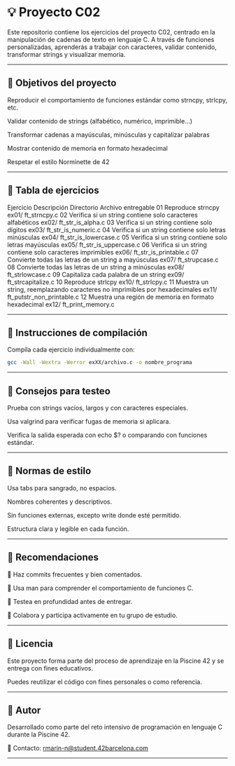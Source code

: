 # 💡 Proyecto C02
Este repositorio contiene los ejercicios del proyecto C02, centrado en la manipulación de cadenas de texto en lenguaje C. A través de funciones personalizadas, aprenderás a trabajar con caracteres, validar contenido, transformar strings y visualizar memoria.

---

## 🎯 Objetivos del proyecto
Reproducir el comportamiento de funciones estándar como strncpy, strlcpy, etc.

Validar contenido de strings (alfabético, numérico, imprimible…)

Transformar cadenas a mayúsculas, minúsculas y capitalizar palabras

Mostrar contenido de memoria en formato hexadecimal

Respetar el estilo Norminette de 42

---

## 📁 Tabla de ejercicios
Ejercicio	Descripción	Directorio	Archivo entregable
01	Reproduce strncpy	ex01/	ft_strncpy.c
02	Verifica si un string contiene solo caracteres alfabéticos	ex02/	ft_str_is_alpha.c
03	Verifica si un string contiene solo dígitos	ex03/	ft_str_is_numeric.c
04	Verifica si un string contiene solo letras minúsculas	ex04/	ft_str_is_lowercase.c
05	Verifica si un string contiene solo letras mayúsculas	ex05/	ft_str_is_uppercase.c
06	Verifica si un string contiene solo caracteres imprimibles	ex06/	ft_str_is_printable.c
07	Convierte todas las letras de un string a mayúsculas	ex07/	ft_strupcase.c
08	Convierte todas las letras de un string a minúsculas	ex08/	ft_strlowcase.c
09	Capitaliza cada palabra de un string	ex09/	ft_strcapitalize.c
10	Reproduce strlcpy	ex10/	ft_strlcpy.c
11	Muestra un string, reemplazando caracteres no imprimibles por hexadecimales	ex11/	ft_putstr_non_printable.c
12	Muestra una región de memoria en formato hexadecimal	ex12/	ft_print_memory.c

---

## 🔧 Instrucciones de compilación
Compila cada ejercicio individualmente con:

``` bash
gcc -Wall -Wextra -Werror exXX/archivo.c -o nombre_programa
```

---

## 🧪 Consejos para testeo
Prueba con strings vacíos, largos y con caracteres especiales.

Usa valgrind para verificar fugas de memoria si aplicara.

Verifica la salida esperada con echo $? o comparando con funciones estándar.

--- 

## 📐 Normas de estilo
Usa tabs para sangrado, no espacios.

Nombres coherentes y descriptivos.

Sin funciones externas, excepto write donde esté permitido.

Estructura clara y legible en cada función.

---

## 📌 Recomendaciones
🔄 Haz commits frecuentes y bien comentados.

📖 Usa man para comprender el comportamiento de funciones C.

🧪 Testea en profundidad antes de entregar.

💬 Colabora y participa activamente en tu grupo de estudio.

---

## 📜 Licencia
Este proyecto forma parte del proceso de aprendizaje en la Piscine 42 y se entrega con fines educativos. 

Puedes reutilizar el código con fines personales o como referencia.

---

## 🙋 Autor
Desarrollado como parte del reto intensivo de programación en lenguaje C durante la Piscine 42.

📧 Contacto: rmarin-n@student.42barcelona.com

---
